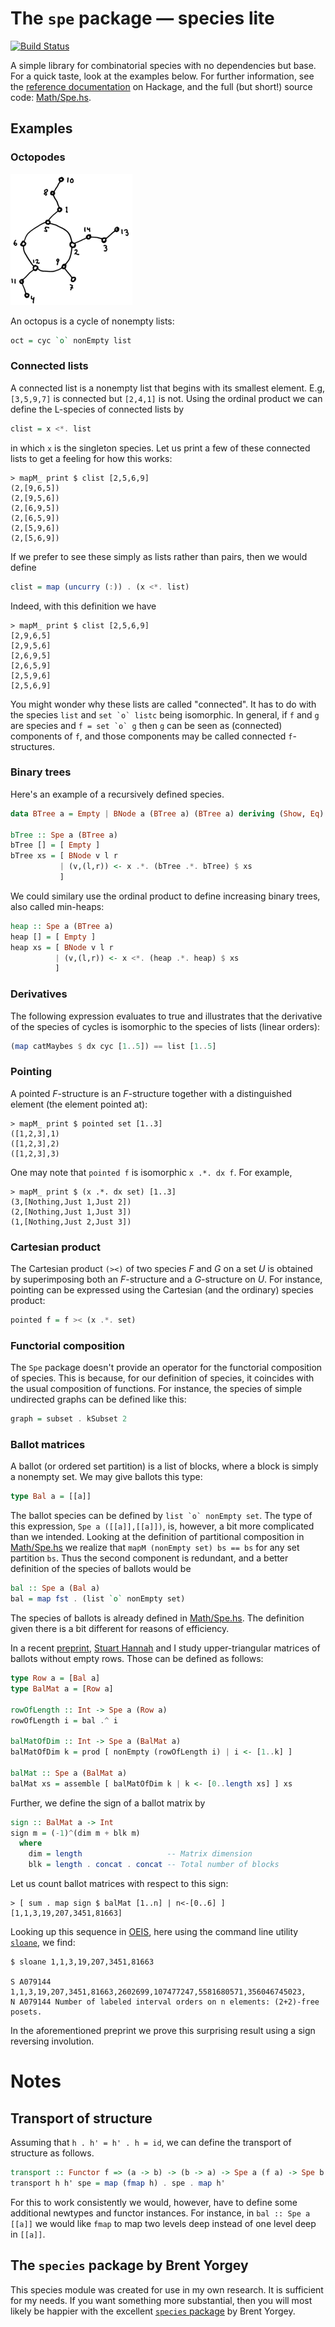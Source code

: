 # The `spe` package &mdash; species lite

[![Build Status](https://travis-ci.org/akc/spe.svg)](https://travis-ci.org/akc/spe)

A simple library for combinatorial species with no dependencies but base.
For a quick taste, look at the examples below. For further information, see the
[reference documentation](http://hackage.haskell.org/package/spe)
on Hackage, and the full (but short!) source code:
[Math/Spe.hs](https://github.com/akc/spe/blob/master/Math/Spe.hs).

## Examples

### Octopodes

![octopus](img/oct.png)

An octopus is a cycle of nonempty lists:
```haskell
oct = cyc `o` nonEmpty list
```

### Connected lists

A connected list is a nonempty list that begins with its smallest
element. E.g, `[3,5,9,7]` is connected but `[2,4,1]` is not. Using the
ordinal product we can define the L-species of connected lists by

```haskell
clist = x <*. list
```

in which `x` is the singleton species.  Let us print a few of these
connected lists to get a feeling for how this works:

```
> mapM_ print $ clist [2,5,6,9]
(2,[9,6,5])
(2,[9,5,6])
(2,[6,9,5])
(2,[6,5,9])
(2,[5,9,6])
(2,[5,6,9])
```

If we prefer to see these simply as lists rather than pairs, then we
would define

```haskell
clist = map (uncurry (:)) . (x <*. list)
```

Indeed, with this definition we have

```
> mapM_ print $ clist [2,5,6,9]
[2,9,6,5]
[2,9,5,6]
[2,6,9,5]
[2,6,5,9]
[2,5,9,6]
[2,5,6,9]
```

You might wonder why these lists are called "connected". It has to do
with the species `list` and `` set `o` listc `` being isomorphic. In
general, if `f` and `g` are species and `` f = set `o` g `` then `g` can
be seen as (connected) components of `f`, and those components may be
called connected `f`-structures.

### Binary trees

Here's an example of a recursively defined species.

```haskell
data BTree a = Empty | BNode a (BTree a) (BTree a) deriving (Show, Eq)

bTree :: Spe a (BTree a)
bTree [] = [ Empty ]
bTree xs = [ BNode v l r
           | (v,(l,r)) <- x .*. (bTree .*. bTree) $ xs
           ]
```

We could similary use the ordinal product to define increasing binary
trees, also called min-heaps:

```haskell
heap :: Spe a (BTree a)
heap [] = [ Empty ]
heap xs = [ BNode v l r
          | (v,(l,r)) <- x <*. (heap .*. heap) $ xs
          ]
```

### Derivatives

The following expression evaluates to true and illustrates that the
derivative of the species of cycles is isomorphic to the species of
lists (linear orders):

```haskell
(map catMaybes $ dx cyc [1..5]) == list [1..5]
```

### Pointing

A pointed *F*-structure is an *F*-structure together with a
distinguished element (the element pointed at):

```
> mapM_ print $ pointed set [1..3]
([1,2,3],1)
([1,2,3],2)
([1,2,3],3)
```

One may note that `pointed f` is isomorphic `x .*. dx f`. For example,

```
> mapM_ print $ (x .*. dx set) [1..3]
(3,[Nothing,Just 1,Just 2])
(2,[Nothing,Just 1,Just 3])
(1,[Nothing,Just 2,Just 3])
```

### Cartesian product

The Cartesian product `(><)` of two species *F* and *G* on a set *U* is
obtained by superimposing both an *F*-structure and a *G*-structure on
*U*. For instance, pointing can be expressed using the Cartesian (and
the ordinary) species product:

``` haskell
pointed f = f >< (x .*. set)
```

### Functorial composition

The `Spe` package doesn't provide an operator for the functorial
composition of species. This is because, for our definition of species,
it coincides with the usual composition of functions. For instance, the
species of simple undirected graphs can be defined like this:

```haskell
graph = subset . kSubset 2
```

### Ballot matrices

A ballot (or ordered set partition) is a list of blocks, where a block
is simply a nonempty set. We may give ballots this type:

```haskell
type Bal a = [[a]]
```

The ballot species can be defined by ``list `o` nonEmpty set``. The type
of this expression, ``Spe a ([[a]],[[a]])``, is, however, a bit more
complicated than we intended. Looking at the definition of partitional
composition in
[Math/Spe.hs](https://github.com/akc/spe/blob/master/Math/Spe.hs) we
realize that ``mapM (nonEmpty set) bs == bs`` for any set partition
`bs`. Thus the second component is redundant, and a better definition of
the species of ballots would be

```haskell
bal :: Spe a (Bal a)
bal = map fst . (list `o` nonEmpty set)
```

The species of ballots is already defined in
[Math/Spe.hs](https://github.com/akc/spe/blob/master/Math/Spe.hs).
The definition given there is a bit different for reasons of efficiency.

In a recent [preprint](http://arxiv.org/abs/1405.2441),
[Stuart Hannah](https://personal.cis.strath.ac.uk/stuart.a.hannah/) and I
study upper-triangular matrices of ballots without empty rows.
Those can be defined as follows:

```haskell
type Row a = [Bal a]
type BalMat a = [Row a]

rowOfLength :: Int -> Spe a (Row a)
rowOfLength i = bal .^ i

balMatOfDim :: Int -> Spe a (BalMat a)
balMatOfDim k = prod [ nonEmpty (rowOfLength i) | i <- [1..k] ]

balMat :: Spe a (BalMat a)
balMat xs = assemble [ balMatOfDim k | k <- [0..length xs] ] xs
```

Further, we define the sign of a ballot matrix by

```haskell
sign :: BalMat a -> Int
sign m = (-1)^(dim m + blk m)
  where
    dim = length                   -- Matrix dimension
    blk = length . concat . concat -- Total number of blocks
```

Let us count ballot matrices with respect to this sign:

```
> [ sum . map sign $ balMat [1..n] | n<-[0..6] ]
[1,1,3,19,207,3451,81663]
```

Looking up this sequence in [OEIS](http://oeis.org/), here using the
command line utility [`sloane`](https://github.com/akc/sloane), we find:

```
$ sloane 1,1,3,19,207,3451,81663

S A079144 1,1,3,19,207,3451,81663,2602699,107477247,5581680571,356046745023,
N A079144 Number of labeled interval orders on n elements: (2+2)-free posets.
```

In the aforementioned preprint we prove this surprising result using a
sign reversing involution.

# Notes

## Transport of structure

Assuming that `h . h' = h' . h = id`, we can define the transport of
structure as follows.

```haskell
transport :: Functor f => (a -> b) -> (b -> a) -> Spe a (f a) -> Spe b (f b)
transport h h' spe = map (fmap h) . spe . map h'
```

For this to work consistently we would, however, have to define some
additional newtypes and functor instances. For instance, in
`bal :: Spe a [[a]]` we would like `fmap` to map two levels deep instead
of one level deep in `[[a]]`.

## The `species` package by Brent Yorgey

This species module was created for use in my own research. It is
sufficient for my needs.  If you want something more substantial, then
you will most likely be happier with the excellent
[`species` package](http://hackage.haskell.org/package/species)
by Brent Yorgey.
